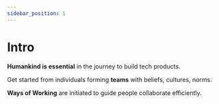 ```yaml
---
sidebar_position: 1
---
```


# Intro

**Humankind is essential** in the journey to build tech products.

Get started from individuals forming **teams** with beliefs, cultures, norms.

**Ways of Working** are initiated to guide people collaborate efficiently.


